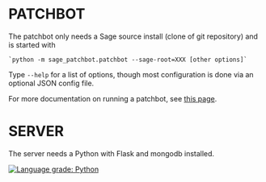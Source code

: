 # PATCHBOT

The patchbot only needs a Sage source install (clone of git repository)
and is started with

    `python -m sage_patchbot.patchbot --sage-root=XXX [other options]`

Type `--help` for a list of options, though most configuration is done via an optional JSON config file.

For more documentation on running a patchbot, see [this page][1].

[1]: https://wiki.sagemath.org/patchbot

# SERVER

The server needs a Python with Flask and mongodb installed.

[![Language grade: Python](https://img.shields.io/lgtm/grade/python/g/sagemath/sage-patchbot.svg?logo=lgtm&logoWidth=18)](https://lgtm.com/projects/g/sagemath/sage-patchbot/context:python)